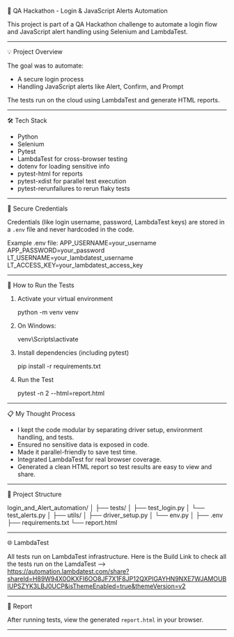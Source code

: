 🚀 QA Hackathon - Login & JavaScript Alerts Automation

This project is part of a QA Hackathon challenge to automate a login flow and JavaScript alert handling using Selenium and LambdaTest.

------------------------------------------------------------
💡 Project Overview

The goal was to automate:
- A secure login process
- Handling JavaScript alerts like Alert, Confirm, and Prompt

The tests run on the cloud using LambdaTest and generate HTML reports.

------------------------------------------------------------
🛠️ Tech Stack

- Python
- Selenium
- Pytest
- LambdaTest for cross-browser testing
- dotenv for loading sensitive info
- pytest-html for reports
- pytest-xdist for parallel test execution
- pytest-rerunfailures to rerun flaky tests

------------------------------------------------------------
🔐 Secure Credentials

Credentials (like login username, password, LambdaTest keys) are stored in a `.env` file and never hardcoded in the code.

Example .env file:
APP_USERNAME=your_username
APP_PASSWORD=your_password
LT_USERNAME=your_lambdatest_username
LT_ACCESS_KEY=your_lambdatest_access_key

------------------------------------------------------------
🧪 How to Run the Tests

1. Activate your virtual environment

    python -m venv venv

2. On Windows:

    venv\Scripts\activate

3.  Install dependencies (including pytest)

    pip install -r requirements.txt

4. Run the Test

    pytest -n 2 --html=report.html

------------------------------------------------------------
📋 My Thought Process

- I kept the code modular by separating driver setup, environment handling, and tests.
- Ensured no sensitive data is exposed in code.
- Made it parallel-friendly to save test time.
- Integrated LambdaTest for real browser coverage.
- Generated a clean HTML report so test results are easy to view and share.

------------------------------------------------------------
📂 Project Structure

login_and_Alert_automation/
│
├── tests/
│   ├── test_login.py
│   └── test_alerts.py
│
├── utils/
│   ├── driver_setup.py
│   └── env.py
│
├── .env
├── requirements.txt
└── report.html

------------------------------------------------------------
🌐 LambdaTest

All tests run on LambdaTest infrastructure.
Here is the Build Link to check all the tests run on the LamdaTest -->
https://automation.lambdatest.com/share?shareId=H89W94X0OKXFI6OO8JF7X1F8JP12QXPIGAYHN9NXE7WJAMOUBIUPSZYK3LBJ0UCP&isThemeEnabled=true&themeVersion=v2

------------------------------------------------------------
📸 Report

After running tests, view the generated `report.html` in your browser.

------------------------------------------------------------
